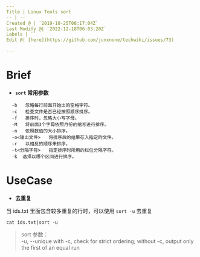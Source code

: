```yaml
---
Title | Linux Tools sort
-- | --
Created @ | `2019-10-25T08:17:04Z`
Last Modify @| `2022-12-18T06:03:20Z`
Labels | ``
Edit @| [here](https://github.com/junxnone/techwiki/issues/73)

---
```

# Brief

- **`sort` 常用参数**

```
  -b   忽略每行前面开始出的空格字符。
  -c   检查文件是否已经按照顺序排序。
  -f   排序时，忽略大小写字母。
  -M   将前面3个字母依照月份的缩写进行排序。
  -n   依照数值的大小排序。
  -o<输出文件>   将排序后的结果存入指定的文件。
  -r   以相反的顺序来排序。
  -t<分隔字符>   指定排序时所用的栏位分隔字符。
  -k  选择以哪个区间进行排序。
```

# UseCase
- **去重复**

当 ids.txt 里面包含较多重复的行时，可以使用 `sort -u` 去重复

```
cat ids.txt|sort -u 
```
>sort 参数：   
-u, --unique  with -c, check for strict ordering; without -c, output only the first of an equal run


